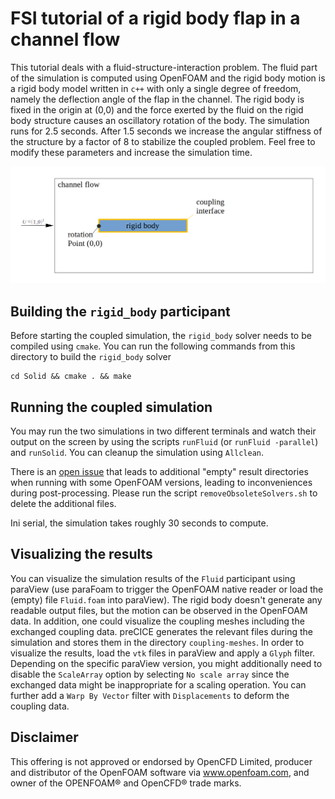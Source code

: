 # FSI tutorial of a rigid body flap in a channel flow

This tutorial deals with a fluid-structure-interaction problem. The fluid part of the simulation is computed using OpenFOAM and the rigid body motion is a rigid body model written in `c++` with only a single degree of freedom, namely the deflection angle of the flap in the channel. The rigid body is fixed in the origin at (0,0) and the force exerted by the fluid on the rigid body structure causes an oscillatory rotation of the body. The simulation runs for 2.5 seconds. After 1.5 seconds we increase the angular stiffness of the structure by a factor of 8 to stabilize the coupled problem. Feel free to modify these parameters and increase the simulation time. 

![overview](overview.png)

## Building the `rigid_body` participant

Before starting the coupled simulation, the `rigid_body` solver needs to be compiled using `cmake`. You can run the following commands from this directory to build the `rigid_body` solver
```
cd Solid && cmake . && make
```

## Running the coupled simulation

You may run the two simulations in two different terminals and watch their output on the screen by using the scripts `runFluid` (or `runFluid -parallel`) and `runSolid`. You can cleanup the simulation using `Allclean`.

There is an [open issue](https://github.com/precice/openfoam-adapter/issues/26) that leads to additional "empty" result directories when running with some OpenFOAM versions, leading to inconveniences during post-processing. Please run the script `removeObsoleteSolvers.sh` to delete the additional files.

Ini serial, the simulation takes roughly 30 seconds to compute.

## Visualizing the results

You can visualize the simulation results of the `Fluid` participant using paraView (use paraFoam to trigger the OpenFOAM native reader or load the (empty) file `Fluid.foam` into paraView). The rigid body doesn't generate any readable output files, but the motion can be observed in the OpenFOAM data. In addition, one could visualize the coupling meshes including the exchanged coupling data. preCICE generates the relevant files during the simulation and stores them in the directory `coupling-meshes`. In order to visualize the results, load the `vtk` files in paraView and apply a `Glyph` filter. Depending on the specific paraView version, you might additionally need to disable the `ScaleArray` option by selecting `No scale array` since the exchanged data might be inappropriate for a scaling operation. You can further add a `Warp By Vector` filter with `Displacements` to deform the coupling data.

## Disclaimer

This offering is not approved or endorsed by OpenCFD Limited, producer and distributor of the OpenFOAM software via www.openfoam.com, and owner of the OPENFOAM® and OpenCFD® trade marks.
